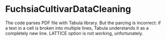 # FuchsiaCultivarDataCleaning

The code parses PDF file with Tabula library. But the parcing is incorrect: if a text in a cell is broken into multiple lines, Tabula understands it as a completely new line. LATTICE option is not working, unfortunately.
